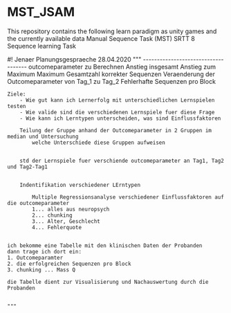 # MST_JSAM
This repository contains the following learn paradigm as unity games and the currently available data
Manual Sequence Task (MST)
SRTT 
8 Sequence learning Task


#!  Jenaer Planungsgespraeche 28.04.2020
""" ------------------------------------
    outcomeparameter zu Berechnen
        Anstieg insgesamt
        Anstieg zum Maximum
        Maximum
        Gesamtzahl korrekter Sequenzen
        Veraenderung der Outcomeparameter von Tag_1 zu Tag_2
        Fehlerhafte Sequenzen pro Block

    Ziele:
        - Wie gut kann ich Lernerfolg mit unterschiedlichen Lernspielen testen
        - Wie valide sind die verschiedenen Lernspiele fuer diese Frage
        - Wie kann ich Lerntypen unterscheiden, was sind Einflussfaktoren

        Teilung der Gruppe anhand der Outcomeparameter in 2 Gruppen im median und Untersuchung 
            welche Unterschiede diese Gruppen aufweisen


        std der Lernspiele fuer verschiende outcomeparameter an Tag1, Tag2 und Tag2-Tag1
        

        Indentifikation verschiedener LErntypen

            Multiple Regressionsanalyse verschiedener Einflussfaktoren auf die outcomeparameter
            1... alles aus neuropsych 
            2... chunking
            3... Alter, Geschlecht
            4... Fehlerquote


    ich bekomme eine Tabelle mit den klinischen Daten der Probanden
    dann trage ich dort ein:
    1. Outcomeparamter 
    2. die erfolgreichen Sequenzen pro Block
    3. chunking ... Mass Q

    die Tabelle dient zur Visualisierung und Nachauswertung durch die Probanden


    """
